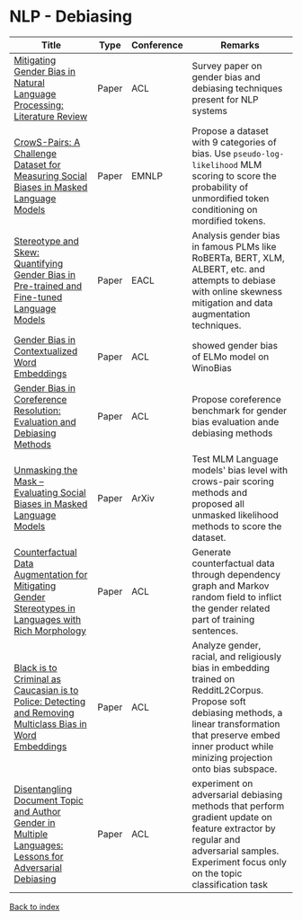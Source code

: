 # NLP - Debiasing
|Title|Type|Conference|Remarks
|--|--|--|--|
|[Mitigating Gender Bias in Natural Language Processing: Literature Review](https://arxiv.org/ftp/arxiv/papers/1906/1906.08976.pdf)|Paper|ACL| Survey paper on gender bias and debiasing techniques present for NLP systems|
|[CrowS-Pairs: A Challenge Dataset for Measuring Social Biases in Masked Language Models](https://arxiv.org/pdf/2010.00133.pdf)|Paper|EMNLP|Propose a dataset with 9 categories of bias. Use `pseudo-log-likelihood` MLM scoring to score the probability of unmordified token conditioning on mordified tokens.|
|[Stereotype and Skew: Quantifying Gender Bias in Pre-trained and Fine-tuned Language Models](https://www.aclweb.org/anthology/2021.eacl-main.190.pdf)|Paper|EACL| Analysis gender bias in famous PLMs like RoBERTa, BERT, XLM, ALBERT, etc. and attempts to debiase with online skewness mitigation and data augmentation techniques.|
|[Gender Bias in Contextualized Word Embeddings](https://arxiv.org/pdf/1904.03310.pdf)|Paper|ACL|showed gender bias of ELMo model on WinoBias |
|[Gender Bias in Coreference Resolution: Evaluation and Debiasing Methods](https://www.aclweb.org/anthology/N18-2003.pdf)|Paper|ACL|Propose coreference benchmark for gender bias evaluation ande debiasing methods|
|[Unmasking the Mask – Evaluating Social Biases in Masked Language Models](https://arxiv.org/pdf/2104.07496.pdf)|Paper|ArXiv|Test MLM Language models' bias level with crows-pair scoring methods and proposed all unmasked likelihood methods to score the dataset.|
[Counterfactual Data Augmentation for Mitigating Gender Stereotypes in Languages with Rich Morphology](https://www.aclweb.org/anthology/P19-1161v2.pdf)|Paper|ACL|Generate counterfactual data through dependency graph and Markov random field to inflict the gender related part of training sentences.|
|[Black is to Criminal as Caucasian is to Police: Detecting and Removing Multiclass Bias in Word Embeddings](https://www.aclweb.org/anthology/N19-1062.pdf)|Paper|ACL| Analyze gender, racial, and religiously bias in embedding trained on RedditL2Corpus. Propose soft debiasing methods, a linear transformation that preserve embed inner product while minizing projection onto bias subspace. |
|[Disentangling Document Topic and Author Gender in Multiple Languages: Lessons for Adversarial Debiasing](https://www.aclweb.org/anthology/2021.wassa-1.6.pdf)|Paper|ACL|experiment on adversarial debiasing methods that perform gradient update on feature extractor by regular and adversarial samples. Experiment focus only on the topic classification task|
[Back to index](../README.md)
